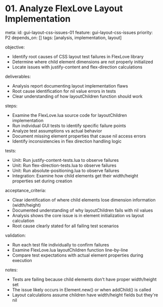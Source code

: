 # 01. Analyze FlexLove Layout Implementation

meta:
  id: gui-layout-css-issues-01
  feature: gui-layout-css-issues
  priority: P2
  depends_on: []
  tags: [analysis, implementation, layout]

objective:
- Identify root causes of CSS layout test failures in FlexLove library
- Determine where child element dimensions are not properly initialized
- Locate issues with justify-content and flex-direction calculations

deliverables:
- Analysis report documenting layout implementation flaws
- Root cause identification for nil value errors in tests
- Clear understanding of how layoutChildren function should work

steps:
- Examine the FlexLove.lua source code for layoutChildren implementation
- Run individual GUI tests to identify specific failure points
- Analyze test assumptions vs actual behavior 
- Document missing element properties that cause nil access errors
- Identify inconsistencies in flex direction handling logic

tests:
- Unit: Run justify-content-tests.lua to observe failures
- Unit: Run flex-direction-tests.lua to observe failures  
- Unit: Run absolute-positioning.lua to observe failures
- Integration: Examine how child elements get their width/height properties set during creation

acceptance_criteria:
- Clear identification of where child elements lose dimension information (width/height)
- Documented understanding of why layoutChildren fails with nil values
- Analysis shows the core issue is in element initialization vs layout calculation
- Root cause clearly stated for all failing test scenarios

validation:
- Run each test file individually to confirm failures
- Examine FlexLove.lua layoutChildren function line-by-line
- Compare test expectations with actual element properties during execution

notes:
- Tests are failing because child elements don't have proper width/height set
- The issue likely occurs in Element.new() or when addChild() is called
- Layout calculations assume children have width/height fields but they're nil